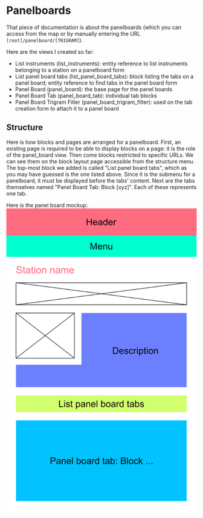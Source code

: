 # Panelboards

That piece of documentation is about the panelboards (which you can access from the map or by manually entering the URL `[root]/panelboard/[TRIGRAM]`).

Here are the views I created so far:
* List instruments (list_instruments): entity reference to list instruments belonging to a station on a panelboard form
* List panel board tabs (list_panel_board_tabs): block listing the tabs on a panel board; entity reference to find tabs in the panel board form
* Panel Board (panel_board): the base page for the panel boards
* Panel Board Tab (panel_board_tab): individual tab blocks
* Panel Board Trigram Filter (panel_board_trigram_filter): used on the tab creation form to attach it to a panel board

## Structure

Here is how blocks and pages are arranged for a panelboard. First, an existing page is required to be able to display blocks on a page: it is the role of the panel_board view. Then come blocks restricted to specific URLs. We can see them on the block layout page accessible from the structure menu. The top-most block we added is called "List panel board tabs", which as you may have guessed is the one listed above. Since it is the submenu for a panelboard, it must be displayed before the tabs' content. Next are the tabs themselves named "Panel Board Tab: Block \[xyz\]". Each of these represents one tab.

Here is the panel board mockup:
![panel board mockup](img/icos-atc.png)